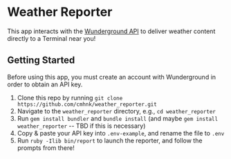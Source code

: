 # Weather Reporter

This app interacts with the [Wunderground API](https://www.wunderground.com/weather/api/d/docs?d=index) to deliver weather content directly to a Terminal near you!

## Getting Started
Before using this app, you must create an account with Wunderground in order to obtain an API key.

1. Clone this repo by running `git clone https://github.com/cmhnk/weather_reporter.git`
2. Navigate to the `weather_reporter` directory, e.g., `cd weather_reporter`
3. Run `gem install bundler` and `bundle install` (and maybe `gem install weather_reporter` -- TBD if this is necessary)
4. Copy & paste your API key into `.env-example`, and rename the file to `.env`
5. Run `ruby -Ilib bin/report` to launch the reporter, and follow the prompts from there!
